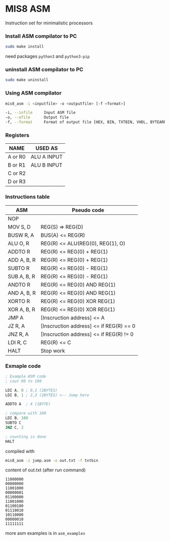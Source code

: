 # MIS8 ASM
Instruction set for minimalistic processors

### Install ASM compilator to PC

```sh
sudo make install
```

need packages `python3` and `python3-pip`

### uninstall ASM compilator to PC

```sh
sudo make uninstall
```

### Using ASM compilator

```sh
mis8_asm -i <inputfile> -o <outputfile> [-f <format>]

-i, --infile     Input ASM file
-o, --ofile      Output file
-f, --format     Format of output file [HEX, BIN, TXTBIN, VHDL, BYTEARRAY] default is HEX
```

### Registers

| NAME     | USED AS     |
| -------- |------------ |
| A or R0  | ALU A INPUT |
| B or R1  | ALU B INPUT |
| C or R2  |             |
| D or R3  |             |

### Instructions table

| ASM         | Pseudo code                             |
| ----------- | --------------------------------------- |
| NOP         |                                         |
| MOV S, D    | REG(S) => REG(D)                        |
| BUSW R, A   | BUS(A) <= REG(R)                        |
| ALU O, R    | REG(R) <= ALU(REG(0), REG(1), O)        |
| ADDTO R     | REG(R) <= REG(0) + REG(1)               |
| ADD A, B, R | REG(R) <= REG(0) + REG(1)               |
| SUBTO R     | REG(R) <= REG(0) - REG(1)               |
| SUB A, B, R | REG(R) <= REG(0) - REG(1)               |
| ANDTO R     | REG(R) <= REG(0) AND REG(1)             |
| AND A, B, R | REG(R) <= REG(0) AND REG(1)             |
| XORTO R     | REG(R) <= REG(0) XOR REG(1)             |
| XOR A, B, R | REG(R) <= REG(0) XOR REG(1)             |
| JMP A       | [Inscruction address] <= A              |
| JZ R, A     | [Inscruction address] <= if REG(R) == 0 |
| JNZ R, A    | [Inscruction address] <= if REG(R) != 0 |
| LDI R, C    | REG(R) <= C                             |
| HALT        | Stop work                               |

### Exmaple code

```asm
; Example ASM code
; cout R0 to 100

LDI A, 0 ; 0,1 (2BYTES)
LDI B, 1 ; 2,3 (2BYTES) <-- Jump here

ADDTO A  ; 4 (1BYTE)

; compare with 100
LDI B, 100
SUBTO C
JNZ C, 2

; counting is done
HALT
```

compiled with

```sh
mis8_asm -i jump.asm -o out.txt -f txtbin
```

content of out.txt (after run command)

```bin
11000000
00000000
11001000
00000001
01100000
11001000
01100100
01110010
10110000
00000010
11111111
```

more asm examples is in `asm_examples`